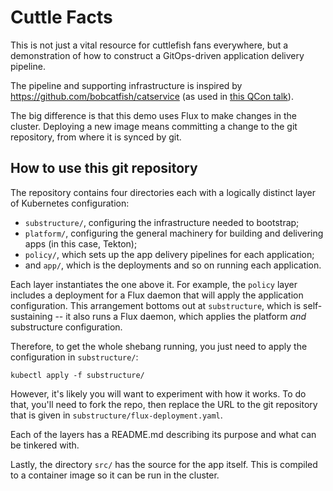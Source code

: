 # Cuttle Facts

This is not just a vital resource for cuttlefish fans everywhere, but
a demonstration of how to construct a GitOps-driven application
delivery pipeline.

The pipeline and supporting infrastructure is inspired by
https://github.com/bobcatfish/catservice (as used in [this QCon
talk][qcon-bobcatfish]).

The big difference is that this demo uses Flux to make changes in the
cluster. Deploying a new image means committing a change to the git
repository, from where it is synced by git.

[qcon-bobcatfish]: https://www.infoq.com/presentations/tekton-ci-cd/

## How to use this git repository

The repository contains four directories each with a logically
distinct layer of Kubernetes configuration:

 - `substructure/`, configuring the infrastructure needed to
   bootstrap;
 - `platform/`, configuring the general machinery for building and
   delivering apps (in this case, Tekton);
 - `policy/`, which sets up the app delivery pipelines for each
   application;
 - and `app/`, which is the deployments and so on running each
   application.

Each layer instantiates the one above it. For example, the `policy`
layer includes a deployment for a Flux daemon that will apply the
application configuration. This arrangement bottoms out at
`substructure`, which is self-sustaining -- it also runs a Flux
daemon, which applies the platform _and_ substructure configuration.

Therefore, to get the whole shebang running, you just need to apply
the configuration in `substructure/`:

    kubectl apply -f substructure/

However, it's likely you will want to experiment with how it works. To
do that, you'll need to fork the repo, then replace the URL to the git
repository that is given in `substructure/flux-deployment.yaml`.

Each of the layers has a README.md describing its purpose and what can
be tinkered with.

Lastly, the directory `src/` has the source for the app itself. This
is compiled to a container image so it can be run in the cluster.
